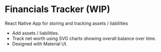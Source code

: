 # Financials Tracker (WIP)
React Native App for storing and tracking assets / liabilities

- Add assets / liabilities.
- Track net worth using SVG charts showing overall balance over time.
- Designed with Material UI.
